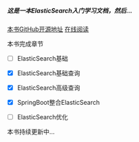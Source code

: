 ##### 这是一本ElasticSearch入门学习文档，然后...


[本书GitHub开源地址](http://github.com/zhaheng/elasticsearch.ppt)
[在线阅读](https://legacy.gitbook.com/book/zhaheng/elasticsearch-book/details)

本书完成章节

- [ ] ElasticSearch基础
- [x] ElasticSearch基础查询
- [x] ElasticSearch高级查询
- [x] SpringBoot整合ElasticSearch
- [ ] ElasticSearch优化


本书持续更新中...
